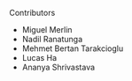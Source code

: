 Contributors

- Miguel Merlin
- Nadil Ranatunga
- Mehmet Bertan Tarakcioglu
- Lucas Ha
- Ananya Shrivastava
